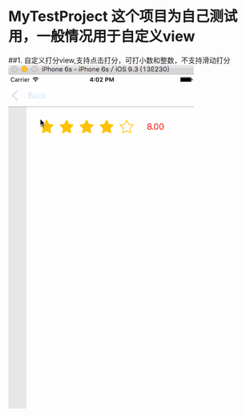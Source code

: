 # MyTestProject 这个项目为自己测试用，一般情况用于自定义view

##1. 自定义打分view,支持点击打分，可打小数和整数，不支持滑动打分
![demo](starsscore.gif)
